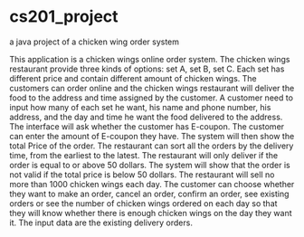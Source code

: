 # cs201_project
a java project of a chicken wing order system



This application is a chicken wings online order system. The chicken wings restaurant provide three kinds of options: set A, set B, set C. Each set has different price and contain different amount of chicken wings. The customers can order online and the chicken wings restaurant will deliver the food to the address and time assigned by the customer. A customer need to input how many of each set he want, his name and phone number, his address, and the day and time he want the food delivered to the address. The interface will ask whether the customer has E-coupon. The customer can enter the amount of E-coupon they have. The system will then show the total Price of the order. The restaurant can sort all the orders by the delivery time, from the earliest to the latest. The restaurant will only deliver if the order is equal to or above 50 dollars. The system will show that the order is not valid if the total price is below 50 dollars. The restaurant will sell no more than 1000 chicken wings each day. The customer can choose whether they want to make an order, cancel an order, confirm an order, see existing orders or see the number of chicken wings ordered on each day so that they will know whether there is enough chicken wings on the day they want it. The input data are the existing delivery orders. 



